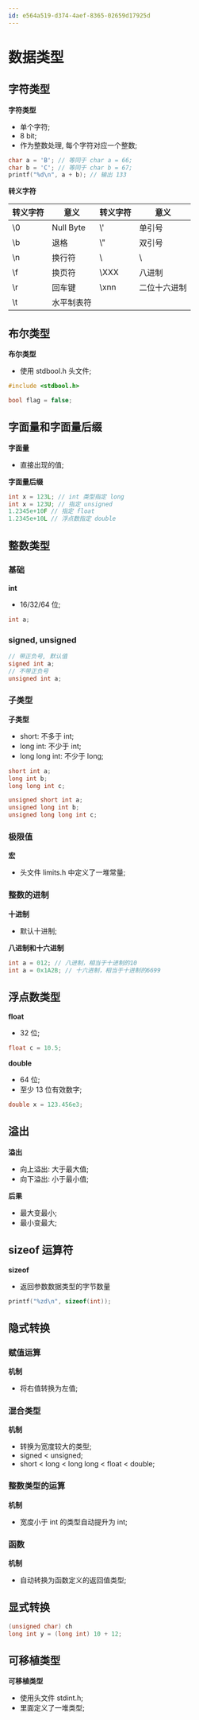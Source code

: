 ```yaml
---
id: e564a519-d374-4aef-8365-02659d17925d
---
```

# 数据类型

## 字符类型

**字符类型**

- 单个字符;
- 8 bit;
- 作为整数处理, 每个字符对应一个整数;

```c
char a = 'B'; // 等同于 char a = 66;
char b = 'C'; // 等同于 char b = 67;
printf("%d\n", a + b); // 输出 133
```

**转义字符**

| 转义字符 | 意义       | 转义字符 | 意义         |
| -------- | ---------- | -------- | ------------ |
| \0       | Null Byte  | \\'      | 单引号       |
| \b       | 退格       | \\"      | 双引号       |
| \n       | 换行符     | \\       | \            |
| \f       | 换页符     | \XXX     | 八进制       |
| \r       | 回车键     | \xnn     | 二位十六进制 |
| \t       | 水平制表符 |          |              |

## 布尔类型

**布尔类型**

- 使用 stdbool.h 头文件;

```c
#include <stdbool.h>

bool flag = false;
```

## 字面量和字面量后缀

**字面量**

- 直接出现的值;

**字面量后缀**

```c
int x = 123L; // int 类型指定 long
int x = 123U; // 指定 unsigned
1.2345e+10F // 指定 float
1.2345e+10L // 浮点数指定 double
```

## 整数类型

### 基础

**int**

- 16/32/64 位;

```c
int a;
```

### signed, unsigned

```c
// 带正负号, 默认值
signed int a;
// 不带正负号
unsigned int a;
```

### 子类型

**子类型**

- short: 不多于 int;
- long int: 不少于 int;
- long long int: 不少于 long;

```c
short int a;
long int b;
long long int c;

unsigned short int a;
unsigned long int b;
unsigned long long int c;
```

### 极限值

**宏**

- 头文件 limits.h 中定义了一堆常量;

### 整数的进制

**十进制**

- 默认十进制;

**八进制和十六进制**

```c
int a = 012; // 八进制，相当于十进制的10
int a = 0x1A2B; // 十六进制，相当于十进制的6699
```

## 浮点数类型

**float**

- 32 位;

```c
float c = 10.5;
```

**double**

- 64 位;
- 至少 13 位有效数字;

```c
double x = 123.456e3;
```

## 溢出

**溢出**

- 向上溢出: 大于最大值;
- 向下溢出: 小于最小值;

**后果**

- 最大变最小;
- 最小变最大;

## sizeof 运算符

**sizeof**

- 返回参数数据类型的字节数量

```c
printf("%zd\n", sizeof(int));
```

## 隐式转换

### 赋值运算

**机制**

- 将右值转换为左值;

### 混合类型

**机制**

- 转换为宽度较大的类型;
- signed < unsigned;
- short < long < long long < float < double;

### 整数类型的运算

**机制**

- 宽度小于 int 的类型自动提升为 int;

### 函数

**机制**

- 自动转换为函数定义的返回值类型;

## 显式转换

```c
(unsigned char) ch
long int y = (long int) 10 + 12;
```

## 可移植类型

**可移植类型**

- 使用头文件 stdint.h;
- 里面定义了一堆类型;
